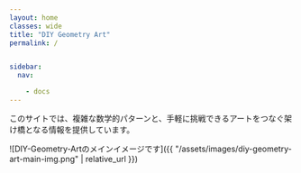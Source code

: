 ```yaml
---
layout: home
classes: wide
title: "DIY Geometry Art"
permalink: /


sidebar:
  nav:

    - docs
---
```




このサイトでは、複雑な数学的パターンと、手軽に挑戦できるアートをつなぐ架け橋となる情報を提供しています。


![DIY-Geometry-Artのメインイメージです]({{ "/assets/images/diy-geometry-art-main-img.png" | relative_url }})